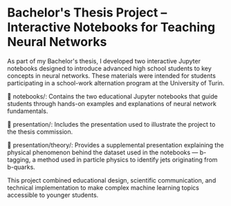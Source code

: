 # Bachelor's Thesis Project – Interactive Notebooks for Teaching Neural Networks

As part of my Bachelor's thesis, I developed two interactive Jupyter notebooks designed to introduce advanced high school students to key concepts in neural networks. These materials were intended for students participating in a school-work alternation program at the University of Turin.

📁 notebooks/: Contains the two educational Jupyter notebooks that guide students through hands-on examples and explanations of neural network fundamentals.

📁 presentation/: Includes the presentation used to illustrate the project to the thesis commission.

📁 presentation/theory/: Provides a supplemental presentation explaining the physical phenomenon behind the dataset used in the notebooks — b-tagging, a method used in particle physics to identify jets originating from b-quarks.

This project combined educational design, scientific communication, and technical implementation to make complex machine learning topics accessible to younger students.
